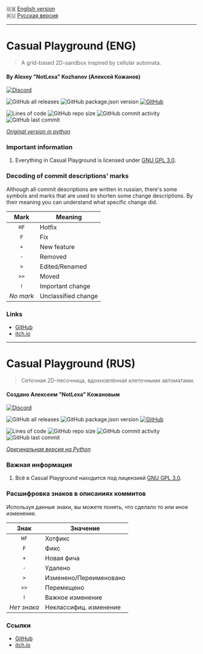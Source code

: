 :gb: [English version](#casual-playground-eng)\
:ru: [Русская версия](#casual-playground-rus)

____

# Casual Playground (ENG)
> A grid-based 2D-sandbox inspired by cellular automata.
#### By Alexey "NotLexa" Kozhanov (Алексей Кожанов)

[![Discord](https://img.shields.io/discord/1006230325061496872?logo=discord&logoColor=white)](https://discord.gg/HfsNpfJFDR)

![GitHub all releases](https://img.shields.io/github/downloads/NottLexa/Casual-Playground/total)
![GitHub package.json version](https://img.shields.io/github/package-json/v/NottLexa/Casual-Playground)
[![GitHub](https://img.shields.io/github/license/NottLexa/Casual-Playground)](https://github.com/NottLexa/Casual-Playground/blob/release/COPYING)

![Lines of code](https://img.shields.io/tokei/lines/github/NottLexa/Casual-Playground)
![GitHub repo size](https://img.shields.io/github/repo-size/NottLexa/Casual-Playground)
![GitHub commit activity](https://img.shields.io/github/commit-activity/m/NottLexa/Casual-Playground)
![GitHub last commit](https://img.shields.io/github/last-commit/NottLexa/Casual-Playground)

[_Original version in python_](https://github.com/NottLexa/Casual-Playground-PY)

### Important information
1. Everything in Casual Playground is licensed under
   [GNU GPL 3.0](https://www.gnu.org/licenses/gpl-3.0.html).

### Decoding of commit descriptions' marks

Although all commit descriptions are written in russian, there's some
symbols and marks that are used to shorten some change descriptions.
By their meaning you can understand what specific change did.

|   Mark   | Meaning             |
| :------: | ------------------- |
|   `HF`   | Hotfix              |
|   `F`    | Fix                 |
|   `+`    | New feature         |
|   `-`    | Removed             |
|   `>`    | Edited/Renamed      |
|   `>>`   | Moved               |
|   `!`    | Important change    |
|_No mark_ | Unclassified change |

### Links

* [GitHub](https://github.com/NottLexa/Casual-Playground)
* [itch.io](https://notlexa.itch.io/Casual-Playground)

____

# Casual Playground (RUS)
> Сеточная 2D-песочница, вдохновлённая клеточными автоматами.
#### Создано Алексеем "NotLexa" Кожановым

[![Discord](https://img.shields.io/discord/1006230325061496872?logo=discord&logoColor=white)](https://discord.gg/HfsNpfJFDR)

![GitHub all releases](https://img.shields.io/github/downloads/NottLexa/Casual-Playground/total)
![GitHub package.json version](https://img.shields.io/github/package-json/v/NottLexa/Casual-Playground)
[![GitHub](https://img.shields.io/github/license/NottLexa/Casual-Playground)](https://github.com/NottLexa/Casual-Playground/blob/release/COPYING)

![Lines of code](https://img.shields.io/tokei/lines/github/NottLexa/Casual-Playground)
![GitHub repo size](https://img.shields.io/github/repo-size/NottLexa/Casual-Playground)
![GitHub commit activity](https://img.shields.io/github/commit-activity/m/NottLexa/Casual-Playground)
![GitHub last commit](https://img.shields.io/github/last-commit/NottLexa/Casual-Playground)

[_Оригинальная версия на Python_](https://github.com/NottLexa/Casual-Playground-PY)

### Важная информация
1. Всё в Casual Playground находится под лицензией
   [GNU GPL 3.0](https://www.gnu.org/licenses/gpl-3.0.html).

### Расшифровка знаков в описаниях коммитов

Используя данные знаки, вы можете понять, что сделало то или иное
изменение.

|   Знак    | Значение               |
| :-------: | ---------------------- |
|   `HF`    | Хотфикс                |
|   `F`     | Фикс                   |
|   `+`     | Новая фича             |
|   `-`     | Удалено                |
|   `>`     | Изменено/Переименовано |
|   `>>`    | Перемещено             |
|   `!`     | Важное изменение       |
|_Нет знака_| Неклассифиц. изменение |

### Ссылки

* [GitHub](https://github.com/NottLexa/Casual-Playground)
* [itch.io](https://notlexa.itch.io/Casual-Playground)